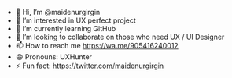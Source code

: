 - 👋 Hi, I’m @maidenurgirgin
- 👀 I’m interested in UX perfect project
- 🌱 I’m currently learning GitHub
- 💞️ I’m looking to collaborate on those who need UX / UI Designer
- 📫 How to reach me https://wa.me/905416240012
- 😄 Pronouns: UXHunter
- ⚡ Fun fact: https://twitter.com/maidenurgirgin

<!---
maidenurgirgin/maidenurgirgin is a ✨ special ✨ repository because its `README.md` (this file) appears on your GitHub profile.
You can click the Preview link to take a look at your changes.
--->
